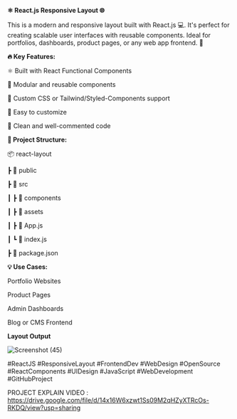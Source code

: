 **⚛️ React.js Responsive Layout 🌐**

This is a modern and responsive layout built with React.js 💻. It's perfect for creating scalable user interfaces with reusable components. Ideal for portfolios, dashboards, product pages, or any web app frontend. 🚀

**🔥 Key Features:**

⚛️ Built with React Functional Components

🧩 Modular and reusable components

🎨 Custom CSS or Tailwind/Styled-Components support

🌈 Easy to customize

🧠 Clean and well-commented code

**📁 Project Structure:**

📦 react-layout

┣ 📂 public

┣ 📂 src

┃ ┣ 📂 components

┃ ┣ 📂 assets

┃ ┣ 📄 App.js

┃ ┗ 📄 index.js

┣ 📄 package.json

**💡 Use Cases:**

Portfolio Websites

Product Pages

Admin Dashboards

Blog or CMS Frontend

**Layout Output**

![Screenshot (45)](https://github.com/user-attachments/assets/90455b80-69a8-448b-8114-b3e51fe5466c)



#ReactJS #ResponsiveLayout #FrontendDev #WebDesign #OpenSource #ReactComponents #UIDesign #JavaScript #WebDevelopment #GitHubProject




PROJECT EXPLAIN VIDEO : https://drive.google.com/file/d/14x16W6xzwt1Ss09M2qHZyXTRcOs-RKDQ/view?usp=sharing
